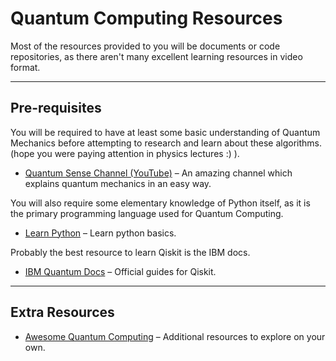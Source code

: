 # Quantum Computing Resources

Most of the resources provided to you will be documents or code repositories, as there aren't many excellent learning resources in video format.

---

## Pre-requisites

You will be required to have at least some basic understanding of Quantum Mechanics before attempting to research and learn about these algorithms. (hope you were paying attention in physics lectures :) ).  

- [Quantum Sense Channel (YouTube)](https://www.youtube.com/@quantumsensechannel) – An amazing channel which explains quantum mechanics in an easy way.  

You will also require some elementary knowledge of Python itself, as it is the primary programming language used for Quantum Computing.  

- [Learn Python](https://www.w3schools.com/python/) – Learn python basics.

Probably the best resource to learn Qiskit is the IBM docs.  

- [IBM Quantum Docs](https://quantum.cloud.ibm.com/docs/en/guides) – Official guides for Qiskit.

---

## Extra Resources

- [Awesome Quantum Computing](https://github.com/desireevl/awesome-quantum-computing) – Additional resources to explore on your own.
